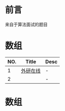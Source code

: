 # 前言

来自于算法面试的题目

# 数组


| NO.|Title|Desc|
|---|-----|--------|
|1| [外研在线](1.%20外研在线.md)|-|
|2| [](1.%20外研在线.md)|-|

# 数组